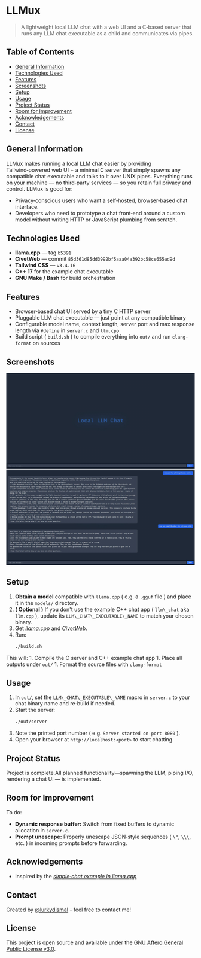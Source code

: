 <!-- :toc: macro -->
<!-- :toc-title: -->
<!-- :toclevels: 99 -->

# LLMux <!-- omit from toc -->

> A lightweight local LLM chat with a web UI and a C‑based server that runs any LLM chat executable as a child and communicates via pipes.

## Table of Contents <!-- omit from toc -->

* [General Information](#general-information)
* [Technologies Used](#technologies-used)
* [Features](#features)
* [Screenshots](#screenshots)
* [Setup](#setup)
* [Usage](#usage)
* [Project Status](#project-status)
* [Room for Improvement](#room-for-improvement)
* [Acknowledgements](#acknowledgements)
* [Contact](#contact)
* [License](#license)

## General Information

LLMux makes running a local LLM chat easier by providing Tailwind‑powered web UI + a minimal C server that simply spawns any compatible chat executable and talks to it over UNIX pipes. Everything runs on your machine — no third‑party services — so you retain full privacy and control. LLMux is good for:

* Privacy‑conscious users who want a self‑hosted, browser‑based chat interface.
* Developers who need to prototype a chat front‑end around a custom model without writing HTTP or JavaScript plumbing from scratch.

## Technologies Used

* **llama.cpp** — tag `b5391`
* **CivetWeb** — commit `85d361d85dd3992bf5aaa04a392bc58ce655ad9d`
* **Tailwind CSS** — `v3.4.16`
* **C++ 17** for the example chat executable
* **GNU Make / Bash** for build orchestration

## Features

* Browser‑based chat UI served by a tiny C HTTP server
* Pluggable LLM chat executable — just point at any compatible binary
* Configurable model name, context length, server port and max response length via `#define` in `server.c` and `llm.cpp`
* Build script ( `build.sh` ) to compile everything into `out/` and run `clang-format` on sources

## Screenshots

![Example screenshot](./img/screenshot_1.png)
![Another Example screenshot](./img/screenshot_2.png)

## Setup

1. **Obtain a model** compatible with `llama.cpp` ( e.g. a `.gguf` file ) and place it in the `models/` directory.
1. **( Optional )** If you don't use the example C++ chat app ( `llm\_chat` aka `llm.cpp` ), update its `LLM\_CHAT\_EXECUTABLE\_NAME` to match your chosen binary.
1. Get [_llama.cpp_](https://github.com/ggml-org/llama.cpp/releases/latest) and [_CivetWeb_](https://github.com/civetweb/civetweb/blob/master/docs/Installing.md).
1. Run:
    ```bash
    ./build.sh
    ```
This will:
    1. Compile the C server and C++ example chat app
    1. Place all outputs under `out/`
    1. Format the source files with `clang-format`

## Usage

1. In `out/`, set the `LLM\_CHAT\_EXECUTABLE\_NAME` macro in `server.c` to your chat binary name and re‑build if needed.
1. Start the server:
    ```bash
    ./out/server
    ```
1. Note the printed port number ( e.g. `Server started on port 8080` ).
1. Open your browser at `http://localhost:<port>` to start chatting.

## Project Status

Project is complete.All planned functionality—spawning the LLM, piping I/O, rendering a chat UI — is implemented.

## Room for Improvement

To do:

* **Dynamic response buffer:** Switch from fixed buffers to dynamic allocation in `server.c`.
* **Prompt unescape:** Properly unescape JSON‑style sequences ( `\"`, `\\\`, etc. ) in incoming prompts before forwarding.

## Acknowledgements

* Inspired by the [_simple‑chat example in llama.cpp_](https://github.com/ggml-org/llama.cpp/blob/master/examples/simple-chat/simple-chat.cpp)

## Contact

Created by [@lurkydismal](https://github.com/lurkydismal) - feel free to contact me!

## License

This project is open source and available under the
[GNU Affero General Public License v3.0](https://github.com/lurkydismal/bookish-octo-waddle/blob/main/LICENSE).
